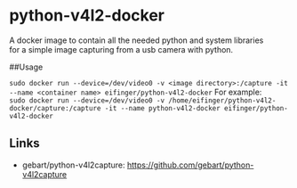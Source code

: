 python-v4l2-docker
=================

A docker image to contain all the needed python and system libraries  
for a simple image capturing from a usb camera with python.

##Usage

``sudo docker run --device=/dev/video0 -v <image directory>:/capture -it --name <container name> eifinger/python-v4l2-docker``
For example:  
``sudo docker run --device=/dev/video0 -v /home/eifinger/python-v4l2-docker/capture:/capture -it --name python-v4l2-docker eifinger/python-v4l2-docker``

## Links
- gebart/python-v4l2capture: <https://github.com/gebart/python-v4l2capture>
